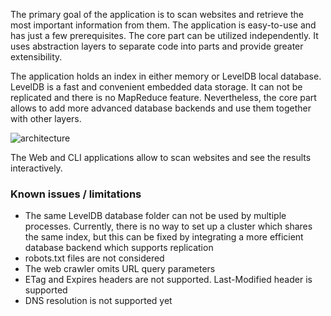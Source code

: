 The primary goal of the application is to scan websites and retrieve the most important information from them. The application is easy-to-use and has just a few prerequisites. The core part can be utilized independently. It uses abstraction layers to separate code into parts and provide greater extensibility.

The application holds an index in either memory or LevelDB local database. LevelDB is a fast and convenient embedded data storage. It can not be replicated and there is no MapReduce feature. Nevertheless, the core part allows to add more advanced database backends and use them together with other layers.

![architecture](diagram.png)

The Web and CLI applications allow to scan websites and see the results interactively.

### Known issues / limitations
 * The same LevelDB database folder can not be used by multiple processes. Currently, there is no way to set up a cluster which shares the same index, but this can be fixed by integrating a more efficient database backend which supports replication
 * robots.txt files are not considered
 * The web crawler omits URL query parameters
 * ETag and Expires headers are not supported. Last-Modified header is supported
 * DNS resolution is not supported yet
